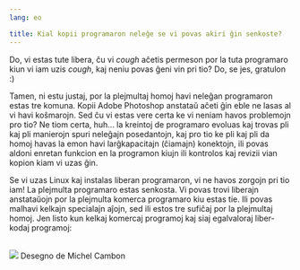 ```yaml
---
lang: eo

title: Kial kopii programaron neleĝe se vi povas akiri ĝin senkoste?
---
```


Do, vi estas tute libera, ĉu vi *cough* aĉetis permeson por la tuta programaro kiun vi iam uzis *cough*, kaj neniu povas ĝeni vin pri tio? Do, se jes, gratulon :)

Tamen, ni estu justaj, por la plejmultaj homoj havi neleĝan programaron estas tre komuna. Kopii Adobe Photoshop anstataŭ aĉeti ĝin eble ne lasas al vi havi koŝmarojn. Sed ĉu vi estas vere certa ke vi neniam havos problemojn pro tio? Ne tiom certa, huh... la kreintoj de programaro evoluas kaj trovas pli kaj pli manierojn spuri neleĝajn posedantojn, kaj pro tio ke pli kaj pli da homoj havas la emon havi larĝkapacitajn (ĉiamajn) konektojn, ili povas aldoni enretan funkcion en la programon kiujn ili kontrolos kaj revizii vian kopion kiam vi uzas ĝin.

Se vi uzas Linux kaj instalas liberan programaron, vi ne havos zorgojn pri tio iam! La plejmulta programaro estas senkosta. Vi povas trovi liberajn anstataŭojn por la plejmulta komerca programaro kiu estas tie. Ili povas malhavi kelkajn specialajn aĵojn, sed ili estos tre sufiĉaj por la plejmultaj homoj. Jen listo kun kelkaj komercaj programoj kaj siaj egalvaloraj liber-kodaj programoj:

<?php

table_parser ("Yes", "No", "Commercial", "Open source", "Exists on 
Windows?");


<br /><br>

<img src="Images/warez.png" />

Desegno de <a href="http://michel.cambon.free.fr/ampere/salle1bis.htm"></a>Michel Cambon




